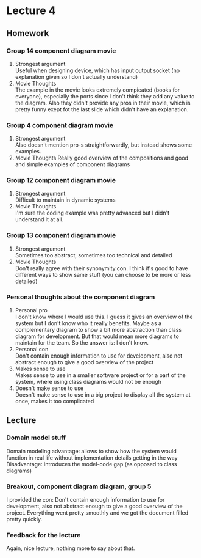 # Lecture 4
## Homework
### Group 14 component diagram movie
1. Strongest argument  
Useful when designing device, which has input output socket (no explanation given so I don't actually understand)
2. Movie Thoughts  
The example in the movie looks extremely compicated (books for everyone), especially the ports since I don't think they add any value to the diagram. Also they didn't provide any pros in their movie, which is pretty funny exept fot the last slide which didn't have an explanation.

### Group 4 component diagram movie
1. Strongest argument  
Also doesn't mention pro-s straightforwardly, but instead shows some examples.
2. Movie Thoughts
Really good overview of the compositions and good and simple examples of component diagrams
### Group 12 component diagram movie
1. Strongest argument  
Difficult to maintain in dynamic systems
2. Movie Thoughts  
I'm sure the coding example was pretty advanced but I didn't understand it at all. 
### Group 13 component diagram movie
1. Strongest argument  
Sometimes too abstract, sometimes too technical and detailed
2. Movie Thoughts  
Don't really agree with their synonymity con. I think it's good to have different ways to show same stuff (you can choose to be more or less detailed)
### Personal thoughts about the component diagram  
1. Personal pro  
I don't know where I would use this. I guess it gives an overview of the system but I don't know who it really benefits. Maybe as a complementary diagram to show a bit more abstraction than class diagram for development. But that would mean more diagrams to maintain for the team. So the answer is: I don't know.
2. Personal con  
Don't contain enough information to use for development, also not abstract enough to give a good overview of the project
3. Makes sense to use  
Makes sense to use in a smaller software project or for a part of the system, where using class diagrams would not be enough
4. Doesn't make sense to use  
Doesn't make sense to use in a big project to display all the system at once, makes it too complicated

## Lecture
### Domain model stuff
Domain modeling advantage: allows to show how the system would function in real life without
implementation details getting in the way
Disadvantage: introduces the model-code gap (as opposed to class diagrams)

### Breakout, component diagram diagram, group 5
I provided the con: Don't contain enough information to use for development, also not abstract enough to give a good overview of the project. Everything went pretty smoothly and we got the document filled pretty quickly.


### Feedback for the lecture
Again, nice lecture, nothing more to say about that.